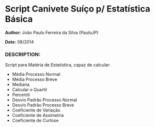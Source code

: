 # Script Canivete Suíço p/ Estatística Básica

**Author:** João Paulo Ferreira da Silva (PauloJP)

**Date:** 08/2014

### **DESCRIPTION:**

Script para Matéria de Estatística, capaz de calcular: 
- Média Processo Normal
- Média Processo Breve
- Mediana
- Calcular o Quartil
- Percentil
- Desvio Padrão Processo Normal
- Desvio Padrão Processo Breve
- Coeficiente de Variação
- Coeficiente de Assimetria
- Coeficiente de Curtose
